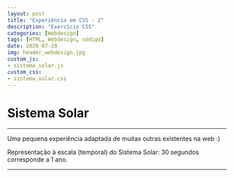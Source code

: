 ```yaml
---
layout: post
title: "Experiência em CSS - 2"
description: "Exercício CSS"
categories: [Webdesign]
tags: [HTML, Webdesign, código]
date: 2020-07-20
img: header_webdesign.jpg
custom_js:
- sistema_solar.js
custom_css:
- sistema_solar.css
---
```

<div class='body_custom'>
<h1>Sistema Solar</h1>
<hr>
<p>
Uma pequena experiência adaptada de muitas outras existentes na web :)
</p>
<p>
Representação à escala (temporal) do Sistema Solar: 30 segundos corresponde a 1 ano.
</p>

<hr>

<div class='Sistema-Solar'>
<div class='Sol'></div>
<div class='Mercurio'></div>
<div class='Venus'></div>
<div class='Terra'></div>
<div class='Marte'></div>
<div class='jupiter'></div>
<div class='Saturno'></div>
<div class='Urano'></div>
<div class='Neptuno'></div>
<div class='Plutao'></div>
<div class='cintura-asteroides'></div>
</div>
</div>
